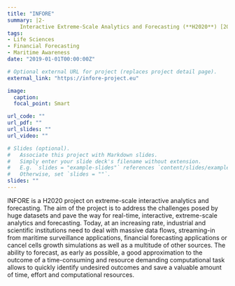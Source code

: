```yaml
---
title: "INFORE"
summary: |2-
    Interactive Extreme-Scale Analytics and Forecasting (**H2020**) [2019 - present].
tags:
- Life Sciences
- Financial Forecasting
- Maritime Awareness
date: "2019-01-01T00:00:00Z"

# Optional external URL for project (replaces project detail page).
external_link: "https://infore-project.eu"

image:
  caption:
  focal_point: Smart

url_code: ""
url_pdf: ""
url_slides: ""
url_video: ""

# Slides (optional).
#   Associate this project with Markdown slides.
#   Simply enter your slide deck's filename without extension.
#   E.g. `slides = "example-slides"` references `content/slides/example-slides.md`.
#   Otherwise, set `slides = ""`.
slides: ""
---
```


INFORE is a H2020 project on extreme-scale interactive analytics and forecasting. The aim of the project is to address the challenges posed by huge datasets and pave the way for real-time, interactive, extreme-scale analytics and forecasting. Today, at an increasing rate, industrial and scientific institutions need to deal with massive data flows, streaming-in from maritime surveillance applications, financial forecasting applications or cancel cells growth simulations as well as a multitude of other sources. The ability to forecast, as early as possible, a good approximation to the outcome of a time-consuming and resource demanding computational task allows to quickly identify undesired outcomes and save a valuable amount of time, effort and computational resources.
